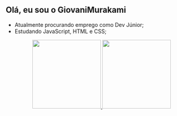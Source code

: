 ## Olá, eu sou o GiovaniMurakami

- Atualmente procurando emprego como Dev Júnior;
- Estudando JavaScript, HTML e CSS;

<div align="center">
  <a href="https://github.com/GiovaniMurakami">
  <img height="180em" src="https://github-readme-stats.vercel.app/api?username=GiovaniMurakami&show_icons=true&theme=dracula&include_all_commits=true&count_private=true"/>
  <img height="180em" src="https://github-readme-stats.vercel.app/api/top-langs/?username=GiovaniMurakami&layout=compact&langs_count=7&theme=dark"/>
